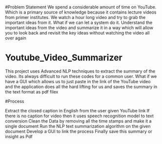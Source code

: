 #Problem Statement
We spend a considerable amount of time on YouTube. Which is a primary source of knowledge because it contains lecture videos from primer institutes. We watch a hour long video and try to grab the important ideas from it. What if we can let a system do it. Understand the important ideas from the video and summarize it in a way which will allow you to look back and revisit the key ideas without watching the video all over again

# Youtube_Video_Summarizer
This project uses Advanced NLP techniques to extract the summary of the video. Its always difficult to run these codes for a common user. What if we have a GUI which allows us to just paste in the link of the YouTube video and the application does all the hard lifting for us and saves the summary in the text format as pdf filex

#Process

Extract the closed caption in English from the user given YouTube link
If there is no caption for video then it uses speech recognition model to text conversion
Clean the Data by removing all the time stamps and make it a single document
Run the NLP text summarization algorithm on the given document
Develop a GUI to link the process
Finally save this summary or insight as Pdf
